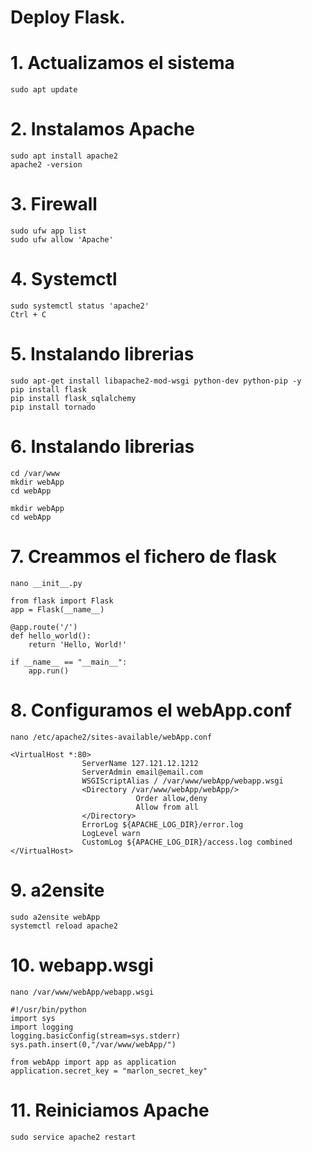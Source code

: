 # Deploy Flask.

# 1. Actualizamos el sistema 
```  
sudo apt update
``` 

# 2. Instalamos Apache
```  
sudo apt install apache2
apache2 -version
``` 

# 3. Firewall
```  
sudo ufw app list
sudo ufw allow 'Apache'
``` 

# 4. Systemctl
```  
sudo systemctl status 'apache2'
Ctrl + C
``` 

# 5. Instalando librerias
```  
sudo apt-get install libapache2-mod-wsgi python-dev python-pip -y
pip install flask
pip install flask_sqlalchemy
pip install tornado
``` 

# 6. Instalando librerias
```  
cd /var/www
mkdir webApp
cd webApp

mkdir webApp
cd webApp
``` 

# 7. Creammos el fichero de flask
```  
nano __init__.py
```  

```  
from flask import Flask
app = Flask(__name__)

@app.route('/')
def hello_world():
    return 'Hello, World!'
    
if __name__ == "__main__":
    app.run()
``` 

# 8. Configuramos el webApp.conf
```  
nano /etc/apache2/sites-available/webApp.conf
```  
```  
<VirtualHost *:80>
                ServerName 127.121.12.1212
                ServerAdmin email@email.com
                WSGIScriptAlias / /var/www/webApp/webapp.wsgi
                <Directory /var/www/webApp/webApp/>
                            Order allow,deny
                            Allow from all
                </Directory>
                ErrorLog ${APACHE_LOG_DIR}/error.log
                LogLevel warn
                CustomLog ${APACHE_LOG_DIR}/access.log combined
</VirtualHost>
```
# 9. a2ensite
```
sudo a2ensite webApp
systemctl reload apache2
```

# 10. webapp.wsgi
```
nano /var/www/webApp/webapp.wsgi
```

```
#!/usr/bin/python
import sys
import logging
logging.basicConfig(stream=sys.stderr)
sys.path.insert(0,"/var/www/webApp/")

from webApp import app as application
application.secret_key = "marlon_secret_key"
```

# 11. Reiniciamos Apache
```
sudo service apache2 restart
```









